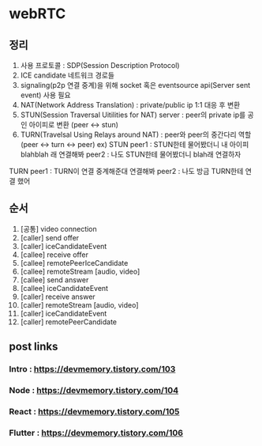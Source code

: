 # webRTC
## 정리
1. 사용 프로토콜 : SDP(Session Description Protocol)
2. ICE candidate 네트워크 경로들
3. signaling(p2p 연결 중계)을 위해 socket 혹은 eventsource api(Server sent event) 사용 필요
4. NAT(Network Address Translation) : private/public ip 1:1 대응 후 변환
5. STUN(Session Traversal Uitilities for NAT) server : peer의 private ip를 공인 아이피로 변환 (peer <-> stun)
6. TURN(Travelsal Using Relays around NAT) : peer와 peer의 중간다리 역할 (peer <-> turn <-> peer)
ex) 
STUN
peer1 : STUN한테 물어봤더니 내 아이피 blahblah 래 연결해봐
peer2 : 나도 STUN한테 물어봤더니 blah래 연결하자

TURN
peer1 : TURN이 연결 중계해준대 연결해봐
peer2 : 나도 방금 TURN한테 연결 했어

## 순서
1. [공통] video connection
2. [caller] send offer
3. [caller] iceCandidateEvent
4. [callee] receive offer
5. [callee] remotePeerIceCandidate
6. [callee] remoteStream [audio, video]
7. [callee] send answer
8. [callee] iceCandidateEvent
9. [caller] receive answer
10. [caller] remoteStream [audio, video]
11. [caller] iceCandidateEvent
12. [caller] remotePeerCandidate

## post links
### Intro : https://devmemory.tistory.com/103
### Node : https://devmemory.tistory.com/104
### React : https://devmemory.tistory.com/105
### Flutter : https://devmemory.tistory.com/106